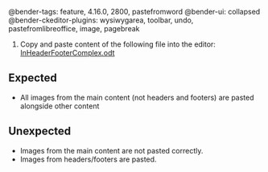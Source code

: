 @bender-tags: feature, 4.16.0, 2800, pastefromword
@bender-ui: collapsed
@bender-ckeditor-plugins: wysiwygarea, toolbar, undo, pastefromlibreoffice, image, pagebreak

1. Copy and paste content of the following file into the editor:
[InHeaderFooterComplex.odt](../generated/_fixtures/ImagesExtraction/InHeaderFooterComplex/InHeaderFooterComplex.odt)

## Expected

* All images from the main content (not headers and footers) are pasted alongside other content

## Unexpected

* Images from the main content are not pasted correctly.
* Images from headers/footers are pasted.

